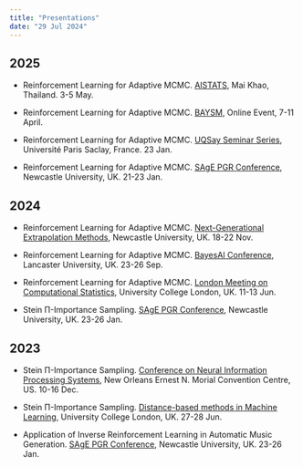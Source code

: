 ```yaml
---
title: "Presentations"
date: "29 Jul 2024"
---
```



## 2025

- Reinforcement Learning for Adaptive MCMC. [AISTATS](https://aistats.org/aistats2025/index.html), Mai Khao, Thailand. 3-5 May.

- Reinforcement Learning for Adaptive MCMC. [BAYSM](https://baysm2025.github.io/), Online Event, 7-11 April.

- Reinforcement Learning for Adaptive MCMC. [UQSay Seminar Series](https://www.uqsay.org/2025/01/uqsay-81.html), Université Paris Saclay, France. 23 Jan.

- Reinforcement Learning for Adaptive MCMC. [SAgE PGR Conference](https://conferences.ncl.ac.uk/sagepgrconf/), Newcastle University, UK. 21-23 Jan.

## 2024

- Reinforcement Learning for Adaptive MCMC. [Next-Generational Extrapolation Methods](https://sites.google.com/view/nuextrapolation/home), Newcastle University, UK. 18-22 Nov.

- Reinforcement Learning for Adaptive MCMC. [BayesAI Conference](https://bayesaiworkshop.github.io), Lancaster University, UK. 23-26 Sep.

- Reinforcement Learning for Adaptive MCMC. [London Meeting on Computational Statistics](https://www.ucl.ac.uk/mathematical-statistical-sciences/events/2024/jun/london-meeting-computational-statistics), University College London, UK. 11-13 Jun.

- Stein Π-Importance Sampling. [SAgE PGR Conference](https://conferences.ncl.ac.uk/sagepgrconf/), Newcastle University, UK. 23-26 Jan.

## 2023

- Stein Π-Importance Sampling. [Conference on Neural Information Processing Systems](https://neurips.cc/virtual/2023/poster/70047), New Orleans Ernest N. Morial Convention Centre, US. 10-16 Dec.

- Stein Π-Importance Sampling. [Distance-based methods in Machine Learning](https://dbmml.github.io/), University College London, UK. 27-28 Jun.

- Application of Inverse Reinforcement Learning in Automatic Music Generation. [SAgE PGR Conference](https://conferences.ncl.ac.uk/sagepgrconf/), Newcastle University, UK. 23-26 Jan.
